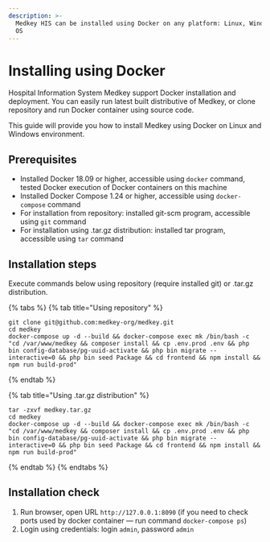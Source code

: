 ```yaml
---
description: >-
  Medkey HIS can be installed using Docker on any platform: Linux, Windows, Mac
  OS
---
```


# Installing using Docker

Hospital Information System Medkey support Docker installation and deployment. You can easily run latest built distributive of Medkey, or clone repository and run Docker container using source code.

This guide will provide you how to install Medkey using Docker on Linux and Windows environment.

## Prerequisites

* Installed Docker 18.09 or higher, accessible using `docker` command, tested Docker execution of Docker containers on this machine
* Installed Docker Compose 1.24 or higher, accessible using `docker-compose` command
* For installation from repository: installed git-scm program, accessible using `git` command 
* For installation using .tar.gz distribution: installed tar program, accessible using `tar` command

## Installation steps

Execute commands below using repository \(require installed git\) or .tar.gz distribution.

{% tabs %}
{% tab title="Using repository" %}
```
git clone git@github.com:medkey-org/medkey.git
cd medkey
docker-compose up -d --build && docker-compose exec mk /bin/bash -c "cd /var/www/medkey && composer install && cp .env.prod .env && php bin config-database/pg-uuid-activate && php bin migrate --interactive=0 && php bin seed Package && cd frontend && npm install && npm run build-prod" 
```
{% endtab %}

{% tab title="Using .tar.gz distribution" %}
```
tar -zxvf medkey.tar.gz
cd medkey
docker-compose up -d --build && docker-compose exec mk /bin/bash -c "cd /var/www/medkey && composer install && cp .env.prod .env && php bin config-database/pg-uuid-activate && php bin migrate --interactive=0 && php bin seed Package && cd frontend && npm install && npm run build-prod" 
```
{% endtab %}
{% endtabs %}

## Installation check

1. Run browser, open URL `http://127.0.0.1:8090` \(if you need to check ports used by docker container — run command `docker-compose ps`\)
2. Login using credentials: login `admin`, password `admin`

